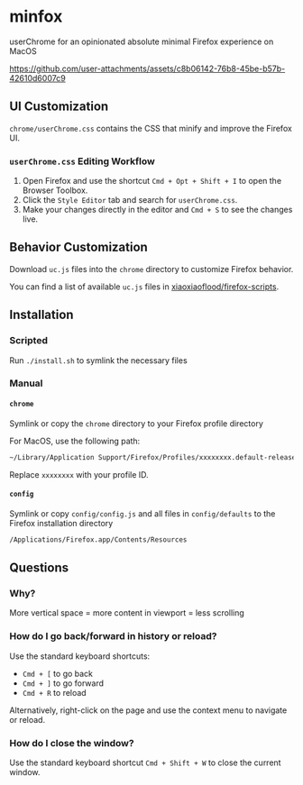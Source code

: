 # minfox

userChrome for an opinionated absolute minimal Firefox experience on MacOS

https://github.com/user-attachments/assets/c8b06142-76b8-45be-b57b-42610d6007c9

## UI Customization

`chrome/userChrome.css` contains the CSS that minify and improve the Firefox UI.

### `userChrome.css` Editing Workflow

1. Open Firefox and use the shortcut `Cmd + Opt + Shift + I` to open the Browser Toolbox.
2. Click the `Style Editor` tab and search for `userChrome.css`.
3. Make your changes directly in the editor and `Cmd + S` to see the changes live.

## Behavior Customization

Download `uc.js` files into the `chrome` directory to customize Firefox behavior.

You can find a list of available `uc.js` files in [xiaoxiaoflood/firefox-scripts](https://github.com/xiaoxiaoflood/firefox-scripts).

## Installation

### Scripted

Run `./install.sh` to symlink the necessary files

### Manual

#### `chrome`

Symlink or copy the `chrome` directory to your Firefox profile directory

For MacOS, use the following path:

```bash
~/Library/Application Support/Firefox/Profiles/xxxxxxxx.default-release/chrome
```

Replace `xxxxxxxx` with your profile ID.

#### `config`

Symlink or copy `config/config.js` and all files in `config/defaults` to the Firefox installation directory

```bash
/Applications/Firefox.app/Contents/Resources
```

## Questions

### Why?

More vertical space = more content in viewport = less scrolling

### How do I go back/forward in history or reload?

Use the standard keyboard shortcuts:

- `Cmd + [` to go back
- `Cmd + ]` to go forward
- `Cmd + R` to reload

Alternatively, right-click on the page and use the context menu to navigate or reload.

### How do I close the window?

Use the standard keyboard shortcut `Cmd + Shift + W` to close the current window.

